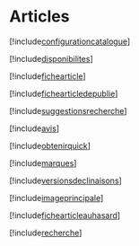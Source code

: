 # Articles

[!include[configurationcatalogue](articles.configurationcatalogue.autogen.md)]

[!include[disponibilites](articles.disponibilites.autogen.md)]

[!include[fichearticle](articles.fichearticle.autogen.md)]

[!include[fichearticledepublie](articles.fichearticledepublie.autogen.md)]

[!include[suggestionsrecherche](articles.suggestionsrecherche.autogen.md)]

[!include[avis](articles.avis.autogen.md)]

[!include[obtenirquick](articles.obtenirquick.autogen.md)]

[!include[marques](articles.marques.autogen.md)]

[!include[versionsdeclinaisons](articles.versionsdeclinaisons.autogen.md)]

[!include[imageprincipale](articles.imageprincipale.autogen.md)]

[!include[fichearticleauhasard](articles.fichearticleauhasard.autogen.md)]

[!include[recherche](articles.recherche.autogen.md)]












